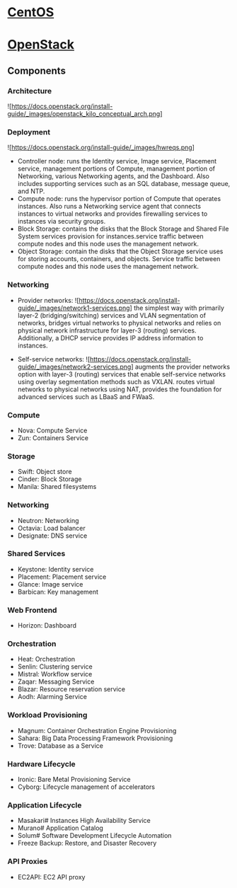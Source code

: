 # [CentOS](https://www.centos.org/)

# [OpenStack](https://www.openstack.org/)
## Components
### Architecture
![https://docs.openstack.org/install-guide/_images/openstack_kilo_conceptual_arch.png]

### Deployment
![https://docs.openstack.org/install-guide/_images/hwreqs.png]
- Controller node: runs the Identity service, Image service, Placement service, management portions of Compute, management portion of Networking, various Networking agents, and the Dashboard. Also includes supporting services such as an SQL database, message queue, and NTP.
- Compute node: runs the hypervisor portion of Compute that operates instances. Also runs a Networking service agent that connects instances to virtual networks and provides firewalling services to instances via security groups.
- Block Storage: contains the disks that the Block Storage and Shared File System services provision for instances.service traffic between compute nodes and this node uses the management network. 
- Object Storage: contain the disks that the Object Storage service uses for storing accounts, containers, and objects. Service traffic between compute nodes and this node uses the management network. 

### Networking
- Provider networks: ![https://docs.openstack.org/install-guide/_images/network1-services.png]
the simplest way with primarily layer-2 (bridging/switching) services and VLAN segmentation of networks, bridges virtual networks to physical networks and relies on physical network infrastructure for layer-3 (routing) services. Additionally, a DHCP service provides IP address information to instances.

- Self-service networks: ![https://docs.openstack.org/install-guide/_images/network2-services.png]
augments the provider networks option with layer-3 (routing) services that enable self-service networks using overlay segmentation methods such as VXLAN. routes virtual networks to physical networks using NAT, provides the foundation for advanced services such as LBaaS and FWaaS.


### Compute
- Nova: Compute Service
- Zun: Containers Service

### Storage
- Swift: Object store
- Cinder: Block Storage
- Manila: Shared filesystems

### Networking
- Neutron: Networking
- Octavia: Load balancer
- Designate: DNS service

### Shared Services
- Keystone: Identity service
- Placement: Placement service
- Glance: Image service
- Barbican: Key management

### Web Frontend
- Horizon: Dashboard

### Orchestration
- Heat: Orchestration
- Senlin: Clustering service
- Mistral: Workflow service
- Zaqar: Messaging Service
- Blazar: Resource reservation service
- Aodh: Alarming Service

### Workload Provisioning
- Magnum: Container Orchestration Engine Provisioning
- Sahara: Big Data Processing Framework Provisioning
- Trove: Database as a Service

### Hardware Lifecycle
- Ironic: Bare Metal Provisioning Service
- Cyborg: Lifecycle management of accelerators

### Application Lifecycle
- Masakari# Instances High Availability Service
- Murano# Application Catalog
- Solum# Software Development Lifecycle Automation
- Freeze Backup: Restore, and Disaster Recovery

### API Proxies
- EC2API: EC2 API proxy


